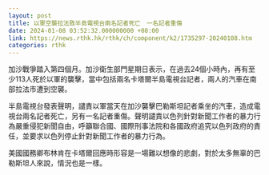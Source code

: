 ```yaml
---
layout: post
title: 以軍空襲拉法致半島電視台兩名記者死亡　一名記者重傷
date: 2024-01-08 03:52:32.000000000 +08:00
link: https://news.rthk.hk/rthk/ch/component/k2/1735297-20240108.htm
categories: rthk
---
```


加沙戰爭踏入第四個月。加沙衛生部門星期日表示，在過去24個小時內，再有至少113人死於以軍的襲擊，當中包括兩名卡塔爾半島電視台記者，兩人的汽車在南部拉法市遭到空襲。

半島電視台發表聲明，譴責以軍當天在加沙襲擊巴勒斯坦記者乘坐的汽車，造成電視台兩名記者死亡，另有一名記者重傷。聲明譴責以色列針對新聞工作者的暴力行為嚴重侵犯新聞自由，呼籲聯合國、國際刑事法院和各國政府追究以色列政府的責任，並要求以色列停止針對新聞工作者的暴力行為。

美國國務卿布林肯在卡塔爾回應時形容是一場難以想像的悲劇，對於太多無辜的巴勒斯坦人來說，情況也是一樣。
